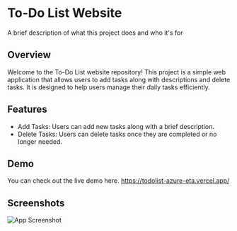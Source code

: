 
# To-Do List Website

A brief description of what this project does and who it's for

## Overview
Welcome to the To-Do List website repository! This project is a simple web application that allows users to add tasks along with descriptions and delete tasks. It is designed to help users manage their daily tasks efficiently.

## Features

- Add Tasks: Users can add new tasks along with a brief description.
- Delete Tasks: Users can delete tasks once they are completed or no longer needed.

## Demo

You can check out the live demo here. https://todolist-azure-eta.vercel.app/


## Screenshots

![App Screenshot](https://todolist-azure-eta.vercel.app/)


